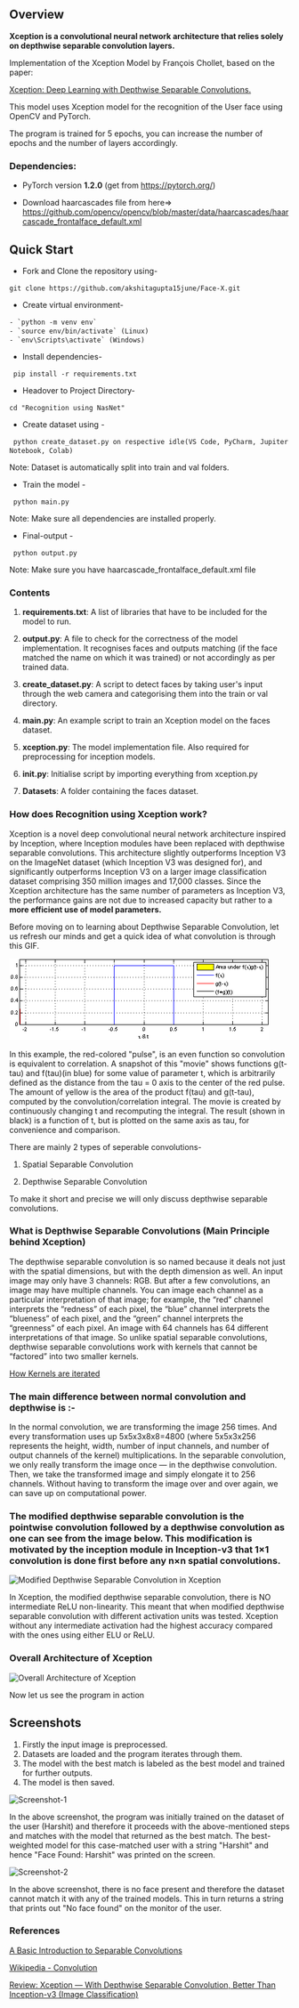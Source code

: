 ## Overview
**Xception is a convolutional neural network architecture that relies solely on depthwise separable convolution layers.**

Implementation of the Xception Model by François Chollet, based on the paper:

[Xception: Deep Learning with Depthwise Separable Convolutions.](https://arxiv.org/abs/1610.02357)

This model uses Xception model for the recognition of the User face using OpenCV and PyTorch.

The program is trained for 5 epochs, you can increase the number of epochs and the number of layers accordingly.


### Dependencies:
* PyTorch version **1.2.0** (get from https://pytorch.org/)

* Download haarcascades file from here=> https://github.com/opencv/opencv/blob/master/data/haarcascades/haarcascade_frontalface_default.xml

## Quick Start

- Fork and Clone the repository using-
```
git clone https://github.com/akshitagupta15june/Face-X.git
```
- Create virtual environment-
```
- `python -m venv env`
- `source env/bin/activate` (Linux)
- `env\Scripts\activate` (Windows)
```
- Install dependencies-
```
 pip install -r requirements.txt
```

- Headover to Project Directory- 
```
cd "Recognition using NasNet"
```
- Create dataset using -
```
 python create_dataset.py on respective idle(VS Code, PyCharm, Jupiter Notebook, Colab)
```
Note: Dataset is automatically split into train and val folders.

- Train the model -
```
 python main.py
```
Note: Make sure all dependencies are installed properly.

- Final-output -
```
 python output.py
```
Note: Make sure you have haarcascade_frontalface_default.xml file 

### Contents

1. **requirements.txt**: A list of libraries that have to be included for the model to run. 

2. **output.py**: A file to check for the correctness of the model implementation. It recognises faces and outputs matching (if the face matched the name on which it was trained) or not accordingly as per trained data.

3. **create_dataset.py**: A script to detect faces by taking user's input through the web camera and categorising them into the train or val directory.

4. **main.py**: An example script to train an Xception model on the faces dataset.

5. **xception.py**: The model implementation file. Also required for preprocessing for inception models.

6. **__init__.py**: Initialise script by importing everything from xception.py

7. **Datasets**: A folder containing the faces dataset.

### How does Recognition using Xception work?

Xception is a novel deep convolutional neural network architecture inspired by Inception, where Inception modules have been replaced with depthwise separable convolutions.
This architecture slightly outperforms Inception V3 on the ImageNet dataset (which Inception V3 was designed for), and significantly outperforms Inception V3 on a larger image classification dataset comprising 350 million images and 17,000 classes. Since the Xception architecture has the same number of parameters as Inception V3, the performance gains are not due to increased capacity but rather to a **more efficient use of model parameters.**


Before moving on to learning about Depthwise Separable Convolution, let us refresh our minds and get a quick idea of what convolution is through this GIF.

![](Convolution_of_box_signal_with_itself.gif)

In this example, the red-colored "pulse", is an even function so convolution is equivalent to correlation. A snapshot of this "movie" shows functions g(t-tau) and f(tau)(in blue) for some value of parameter t, which is arbitrarily defined as the distance from the tau = 0 axis to the center of the red pulse. The amount of yellow is the area of the product f(tau) and g(t-tau), computed by the convolution/correlation integral. The movie is created by continuously changing t and recomputing the integral. The result (shown in black) is a function of t, but is plotted on the same axis as tau, for convenience and comparison.

There are mainly 2 types of seperable convolutions-

1. Spatial Separable Convolution

2. Depthwise Separable Convolution

To make it short and precise we will only discuss depthwise separable convolutions.

### What is Depthwise Separable Convolutions (Main Principle behind Xception)

The depthwise separable convolution is so named because it deals not just with the spatial dimensions, but with the depth dimension as well. An input image may only have 3 channels: RGB. But after a few convolutions, an image may have multiple channels. You can image each channel as a particular interpretation of that image; for example, the “red” channel interprets the “redness” of each pixel, the “blue” channel interprets the “blueness” of each pixel, and the “green” channel interprets the “greenness” of each pixel. An image with 64 channels has 64 different interpretations of that image. So unlike spatial separable convolutions, depthwise separable convolutions work with kernels that cannot be “factored” into two smaller kernels.

[How Kernels are iterated](https://www.youtube.com/watch?v=D_VJoaSew7Q)

### The main difference between normal convolution and depthwise is :- 
In the normal convolution, we are transforming the image 256 times. And every transformation uses up 5x5x3x8x8=4800 (where 5x5x3x256 represents the height, width, number of input channels, and number of output channels of the kernel) multiplications. In the separable convolution, we only really transform the image once — in the depthwise convolution. Then, we take the transformed image and simply elongate it to 256 channels. Without having to transform the image over and over again, we can save up on computational power.


### The modified depthwise separable convolution is the pointwise convolution followed by a depthwise convolution as one can see from the image below. This modification is motivated by the inception module in Inception-v3 that 1×1 convolution is done first before any n×n spatial convolutions.

![Modified Depthwise Separable Convolution in Xception](https://miro.medium.com/max/875/1*J8dborzVBRBupJfvR7YhuA.png)


In Xception, the modified depthwise separable convolution, there is NO intermediate ReLU non-linearity. This meant that when modified depthwise separable convolution with different activation units was tested. Xception without any intermediate activation had the highest accuracy compared with the ones using either ELU or ReLU.

### Overall Architecture of Xception
![Overall Architecture of Xception](https://miro.medium.com/max/875/1*hOcAEj9QzqgBXcwUzmEvSg.png)

Now let us see the program in action
## Screenshots
1) Firstly the input image is preprocessed.
2) Datasets are loaded and the program iterates through them.
3) The model with the best match is labeled as the best model and trained for further outputs.
4) The model is then saved.


![Screenshot-1](https://user-images.githubusercontent.com/53366877/110513516-533d4300-812c-11eb-9cde-7566de26682f.png)

In the above screenshot, the program was initially trained on the dataset of the user (Harshit) and therefore it proceeds with the above-mentioned steps and matches with the model that returned as the best match. The best-weighted model for this case-matched user with a string "Harshit" and hence "Face Found: Harshit" was printed on the screen.

![Screenshot-2](https://user-images.githubusercontent.com/53366877/110513613-6ea84e00-812c-11eb-86ec-d3fcecf921be.png)

In the above screenshot, there is no face present and therefore the dataset cannot match it with any of the trained models. This in turn returns a string that prints out "No face found" on the monitor of the user.

### References
[A Basic Introduction to Separable Convolutions](https://towardsdatascience.com/a-basic-introduction-to-separable-convolutions-b99ec3102728)

[Wikipedia - Convolution](https://en.wikipedia.org/wiki/Convolution)

[Review: Xception — With Depthwise Separable Convolution, Better Than Inception-v3 (Image Classification)](https://towardsdatascience.com/review-xception-with-depthwise-separable-convolution-better-than-inception-v3-image-dc967dd42568)
